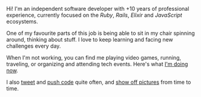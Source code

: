 Hi! I'm an independent software developer with +10 years of professional experience, currently focused on the *Ruby*, *Rails*, *Elixir* and *JavaScript* ecosystems.

One of my favourite parts of this job is being able to sit in my chair spinning around, thinking about stuff. I love to keep learning and facing new challenges every day.

When I'm not working, you can find me playing video games, running, traveling, or organizing and attending tech events. Here's what [I'm doing now](/now).

I also [tweet](https://twitter.com/danguita) and [push code](https://github.com/danguita) quite often, and [show off pictures](https://www.instagram.com/danguita) from time to time.
